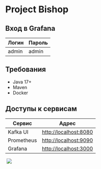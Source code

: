 # Project Bishop

## Вход в Grafana
| Логин | Пароль |
| ----- | ------ |
| admin | admin  |

## Требования

- Java 17+
- Maven
- Docker

## Доступы к сервисам

| Сервис     | Адрес                                                                                      |
| ---------- | ------------------------------------------------------------------------------------------ |
| Kafka UI   | [http://localhost:8080](http://localhost:8080)                                             |
| Prometheus | [http://localhost:9090](http://localhost:9090)                                             |
| Grafana    | [http://localhost:3000](http://localhost:3000)                                             |

 <img src="https://i.pinimg.com/736x/35/3f/3a/353f3a78856607ae383e79432e6f7ae7.jpg">
